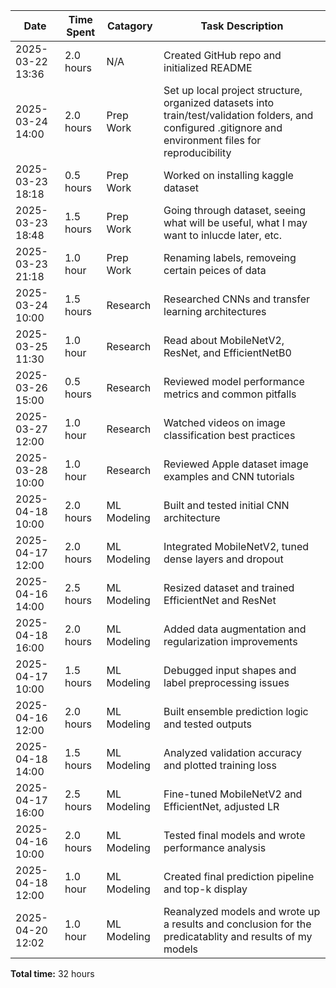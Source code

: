 | **Date**         | **Time Spent** | **Catagory** | **Task Description**                                                                                                                                       |
|------------------|----------------|--------------|------------------------------------------------------------------------------------------------------------------------------------------------------------|
| 2025-03-22 13:36 | 2.0 hours      | N/A          | Created GitHub repo and initialized README                                                                                                                 |
| 2025-03-24 14:00 | 2.0 hours      | Prep Work    | Set up local project structure, organized datasets into train/test/validation folders, and configured .gitignore and environment files for reproducibility |
| 2025-03-23 18:18 | 0.5 hours      | Prep Work    | Worked on installing kaggle dataset                                                                                                                        |
| 2025-03-23 18:48 | 1.5 hours      | Prep Work    | Going through dataset, seeing what will be useful, what I may want to inlucde later, etc.                                                                  |
| 2025-03-23 21:18 | 1.0 hour       | Prep Work    | Renaming labels, removeing certain peices of data                                                                                                          |
| 2025-03-24 10:00 | 1.5 hours      | Research     | Researched CNNs and transfer learning architectures                                                                                                        |
| 2025-03-25 11:30 | 1.0 hour       | Research     | Read about MobileNetV2, ResNet, and EfficientNetB0                                                                                                         |
| 2025-03-26 15:00 | 0.5 hours      | Research     | Reviewed model performance metrics and common pitfalls                                                                                                     |
| 2025-03-27 12:00 | 1.0 hour       | Research     | Watched videos on image classification best practices                                                                                                      |
| 2025-03-28 10:00 | 1.0 hour       | Research     | Reviewed Apple dataset image examples and CNN tutorials                                                                                                    |
| 2025-04-18 10:00 | 2.0 hours      | ML Modeling  | Built and tested initial CNN architecture                                                                                                                  |
| 2025-04-17 12:00 | 2.0 hours      | ML Modeling  | Integrated MobileNetV2, tuned dense layers and dropout                                                                                                     |
| 2025-04-16 14:00 | 2.5 hours      | ML Modeling  | Resized dataset and trained EfficientNet and ResNet                                                                                                        |
| 2025-04-18 16:00 | 2.0 hours      | ML Modeling  | Added data augmentation and regularization improvements                                                                                                    |
| 2025-04-17 10:00 | 1.5 hours      | ML Modeling  | Debugged input shapes and label preprocessing issues                                                                                                       |
| 2025-04-16 12:00 | 2.0 hours      | ML Modeling  | Built ensemble prediction logic and tested outputs                                                                                                         |
| 2025-04-18 14:00 | 1.5 hours      | ML Modeling  | Analyzed validation accuracy and plotted training loss                                                                                                     |
| 2025-04-17 16:00 | 2.5 hours      | ML Modeling  | Fine-tuned MobileNetV2 and EfficientNet, adjusted LR                                                                                                       |
| 2025-04-16 10:00 | 2.0 hours      | ML Modeling  | Tested final models and wrote performance analysis                                                                                                         |
| 2025-04-18 12:00 | 1.0 hour       | ML Modeling  | Created final prediction pipeline and top-k display                                                                                                        |
| 2025-04-20 12:02 | 1.0 hour       | ML Modeling  | Reanalyzed models and wrote up a results and conclusion for the predicatablity and results of my models                                                    |


**Total time:** 32 hours